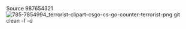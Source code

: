 Source 987654321
![785-7854994_terrorist-clipart-csgo-cs-go-counter-terrorist-png](https://user-images.githubusercontent.com/90395600/132697235-ed37726a-0ed9-47c6-a081-f541e2de78d2.png)
git clean -f -d
